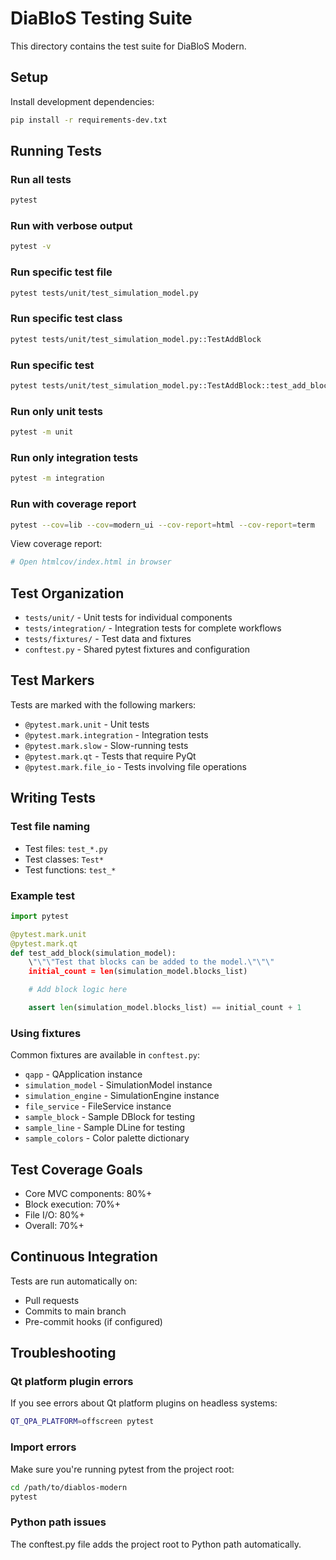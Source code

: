 # DiaBloS Testing Suite

This directory contains the test suite for DiaBloS Modern.

## Setup

Install development dependencies:

```bash
pip install -r requirements-dev.txt
```

## Running Tests

### Run all tests

```bash
pytest
```

### Run with verbose output

```bash
pytest -v
```

### Run specific test file

```bash
pytest tests/unit/test_simulation_model.py
```

### Run specific test class

```bash
pytest tests/unit/test_simulation_model.py::TestAddBlock
```

### Run specific test

```bash
pytest tests/unit/test_simulation_model.py::TestAddBlock::test_add_block_creates_block_instance
```

### Run only unit tests

```bash
pytest -m unit
```

### Run only integration tests

```bash
pytest -m integration
```

### Run with coverage report

```bash
pytest --cov=lib --cov=modern_ui --cov-report=html --cov-report=term
```

View coverage report:
```bash
# Open htmlcov/index.html in browser
```

## Test Organization

- `tests/unit/` - Unit tests for individual components
- `tests/integration/` - Integration tests for complete workflows
- `tests/fixtures/` - Test data and fixtures
- `conftest.py` - Shared pytest fixtures and configuration

## Test Markers

Tests are marked with the following markers:

- `@pytest.mark.unit` - Unit tests
- `@pytest.mark.integration` - Integration tests
- `@pytest.mark.slow` - Slow-running tests
- `@pytest.mark.qt` - Tests that require PyQt
- `@pytest.mark.file_io` - Tests involving file operations

## Writing Tests

### Test file naming

- Test files: `test_*.py`
- Test classes: `Test*`
- Test functions: `test_*`

### Example test

```python
import pytest

@pytest.mark.unit
@pytest.mark.qt
def test_add_block(simulation_model):
    \"\"\"Test that blocks can be added to the model.\"\"\"
    initial_count = len(simulation_model.blocks_list)

    # Add block logic here

    assert len(simulation_model.blocks_list) == initial_count + 1
```

### Using fixtures

Common fixtures are available in `conftest.py`:

- `qapp` - QApplication instance
- `simulation_model` - SimulationModel instance
- `simulation_engine` - SimulationEngine instance
- `file_service` - FileService instance
- `sample_block` - Sample DBlock for testing
- `sample_line` - Sample DLine for testing
- `sample_colors` - Color palette dictionary

## Test Coverage Goals

- Core MVC components: 80%+
- Block execution: 70%+
- File I/O: 80%+
- Overall: 70%+

## Continuous Integration

Tests are run automatically on:

- Pull requests
- Commits to main branch
- Pre-commit hooks (if configured)

## Troubleshooting

### Qt platform plugin errors

If you see errors about Qt platform plugins on headless systems:

```bash
QT_QPA_PLATFORM=offscreen pytest
```

### Import errors

Make sure you're running pytest from the project root:

```bash
cd /path/to/diablos-modern
pytest
```

### Python path issues

The conftest.py file adds the project root to Python path automatically.
